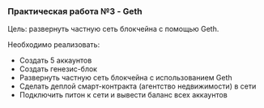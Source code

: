 ### Практическая работа №3 - Geth

Цель: развернуть частную сеть блокчейна с помощью Geth.

Необходимо реализовать:
* Создать 5 аккаунтов
* Создать генезис-блок
* Развернуть частную сеть блокчейна с использованием Geth
* Сделать деплой смарт-контракта (агентство недвижимости) в сети
* Подключить питон к сети и вывести баланс всех аккаунтов
